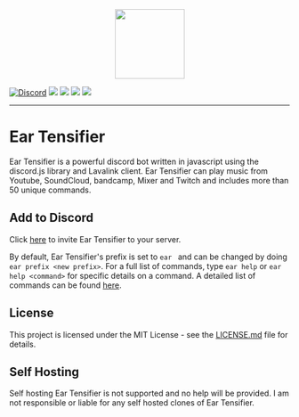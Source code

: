 <div align="center">
    <img src="https://eartensifier.net/images/eartensifier.png" width="125px" height="125px" /><br>
</div>

[![Discord](https://discordapp.com/api/guilds/473426453204172811/embed.png?style=shield)](https://discord.gg/xKgKMAP)
![](https://botlist.space/bot/472714545723342848/badge?property=servers&style=flat-square&color=7089da)
![](https://botlist.space/bot/472714545723342848/badge?property=shards&style=flat-square&color=7089da)
![](https://botlist.space/bot/472714545723342848/badge?property=status&style=flat-square&color=7089da)
![](https://botlist.space/bot/472714545723342848/badge?property=uptime&style=flat-square&color=7089da)

<hr>

# Ear Tensifier
Ear Tensifier is a powerful discord bot written in javascript using the discord.js library and Lavalink client. Ear Tensifier can play music from Youtube, SoundCloud, bandcamp, Mixer and Twitch and includes more than 50 unique commands.

## Add to Discord
Click [here](https://eartensifier.net/invite) to invite Ear Tensifier to your server. 

By default, Ear Tensifier's prefix is set to `ear `  and can be changed by doing `ear prefix <new prefix>`. For a full list of commands, type `ear help` or `ear help <command>` for specific details on a command. A detailed list of commands can be found [here](https://eartensifier.com/commands).

## License

This project is licensed under the MIT License - see the [LICENSE.md](LICENSE.md) file for details.

## Self Hosting
Self hosting Ear Tensifier is not supported and no help will be provided. I am not responsible or liable for any self hosted clones of Ear Tensifier.